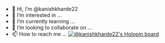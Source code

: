 - 👋 Hi, I’m @kanishkharde22
- 👀 I’m interested in ...
- 🌱 I’m currently learning ...
- 💞️ I’m looking to collaborate on ...
- 📫 How to reach me ...
[![@kanishkharde22's Holopin board](https://holopin.io/api/user/board?user=kanishkharde22)](https://holopin.io/@kanishkharde22)
<!---
kanishkharde22/kanishkharde22 is a ✨ special ✨ repository because its `README.md` (this file) appears on your GitHub profile.
You can click the Preview link to take a look at your changes.
--->

